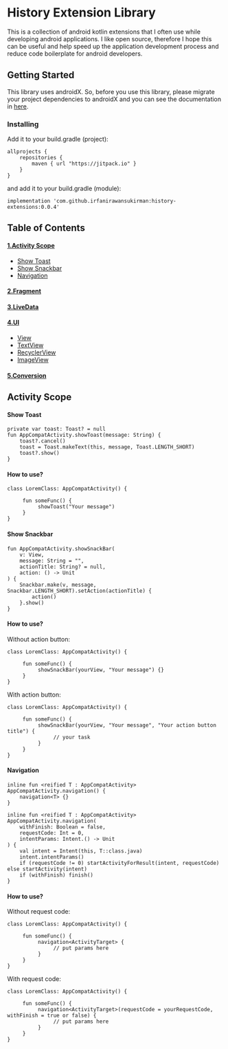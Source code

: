 # History Extension Library

This is a collection of android kotlin extensions that I often use while developing android applications. I like open source, therefore I hope this can be useful and help speed up the application development process and reduce code boilerplate for android developers.

## Getting Started

This library uses androidX. So, before you use this library, please migrate your project dependencies to androidX and you can see the documentation in [here](https://medium.com/androiddevelopers/migrating-to-androidx-tip-tricks-and-guidance-88d5de238876).

### Installing

Add it to your build.gradle (project):

```
allprojects {
    repositories {
        maven { url "https://jitpack.io" }
    }
}
```

and add it to your build.gradle (module):

```
implementation 'com.github.irfanirawansukirman:history-extensions:0.0.4'
```

## Table of Contents
#### [1.Activity Scope](#activity-scope)
- [Show Toast](#show-toast)
- [Show Snackbar](#show-snackbar)
- [Navigation](#navigation)
#### [2.Fragment](https://github.com/irfanirawansukirman/history-extensions#fragment)
#### [3.LiveData](https://github.com/irfanirawansukirman/history-extensions#livedata) 
#### [4.UI](https://github.com/irfanirawansukirman/history-extensions#usage-in-kotlin)
- [View](https://github.com/irfanirawansukirman/history-extensions#view)
- [TextView](https://github.com/irfanirawansukirman/history-extensions#textview)
- [RecyclerView](https://github.com/irfanirawansukirman/history-extensions#recyclerview) 
- [ImageView](https://github.com/irfanirawansukirman/history-extensions#encryptentity) 
#### [5.Conversion](https://github.com/irfanirawansukirman/history-extensions#imageview)

## Activity Scope
#### Show Toast
```
private var toast: Toast? = null
fun AppCompatActivity.showToast(message: String) {
    toast?.cancel()
    toast = Toast.makeText(this, message, Toast.LENGTH_SHORT)
    toast?.show()
}
```
#### How to use?
```
class LoremClass: AppCompatActivity() {
    
     fun someFunc() {
          showToast("Your message")
     } 
}
```

#### Show Snackbar 
```
fun AppCompatActivity.showSnackBar(
    v: View,
    message: String = "",
    actionTitle: String? = null,
    action: () -> Unit
) {
    Snackbar.make(v, message, Snackbar.LENGTH_SHORT).setAction(actionTitle) {
        action()
    }.show()
}
```
#### How to use?
Without action button:
```
class LoremClass: AppCompatActivity() {
    
     fun someFunc() {
          showSnackBar(yourView, "Your message") {}
     } 
}
```
With action button:
```
class LoremClass: AppCompatActivity() {
    
     fun someFunc() {
          showSnackBar(yourView, "Your message", "Your action button title") {
               // your task
          }
     } 
}
```
#### Navigation
```
inline fun <reified T : AppCompatActivity> AppCompatActivity.navigation() {
    navigation<T> {}
}

inline fun <reified T : AppCompatActivity> AppCompatActivity.navigation(
    withFinish: Boolean = false,
    requestCode: Int = 0,
    intentParams: Intent.() -> Unit
) {
    val intent = Intent(this, T::class.java)
    intent.intentParams()
    if (requestCode != 0) startActivityForResult(intent, requestCode) else startActivity(intent)
    if (withFinish) finish()
}
```
#### How to use?
Without request code:

```
class LoremClass: AppCompatActivity() {
    
     fun someFunc() {
          navigation<ActivityTarget> {
               // put params here
          }
     } 
}
```
With request code:

```
class LoremClass: AppCompatActivity() {
    
     fun someFunc() {
          navigation<ActivityTarget>(requestCode = yourRequestCode, withFinish = true or false) {
               // put params here
          }
     } 
}
```